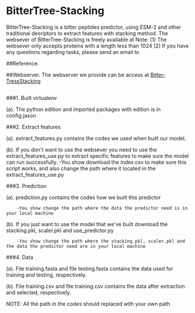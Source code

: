 # BitterTree-Stacking
BitterTree-Stacking is a bitter peptides predictor, using ESM-2 and other traditional desriptors to extract features with stacking method.
The websever of BitterTree-Stacking is freely available at 
Note:
(1) The websever only accepts proteins with a length less than 1024
(2) If you have any questions regarding tasks, please send an email to 


##Reference.


##Webserver.
The webserver we provide can be access at [Bitter-TressStacking](http://121.36.197.223:45910/)




##
###1. Built virtualenv
   
   (a). The python edition and imported packages with edition is in config.jason
   
###2. Extract features
   
   (a). extract_features.py contains the codes we used when built our model.
   
   (b). If you don't want to use the websever you need to use the extract_features_use.py to extract 
       specific features to make sure the model can run successfully.
        -You show download the index.csv to make sure this script works, and also change the path where it located in the extract_features_use.py
   
###3. Prediction

   (a). prediction.py contains the codes how we built this predictor
   
        -You show change the path where the data the predictor need is in your local machine
   
   (b). If you just want to use the model that we've built download the stacking.pkl, scaler.pkl and use_predictor.py
   
        -You show change the path where the stacking.pkl, scaler.pkl and the data the predictor need are in your local machine
   
###4. Data
   
   (a). File training.fasta and file testing.fasta contains the data used for training and testing, 
       respectively.
   
   (b). File training.csv and file training.csv contains the data after extraction and selected,
        respectively.
   
NOTE:
   All the path in the codes should replaced with your own path
